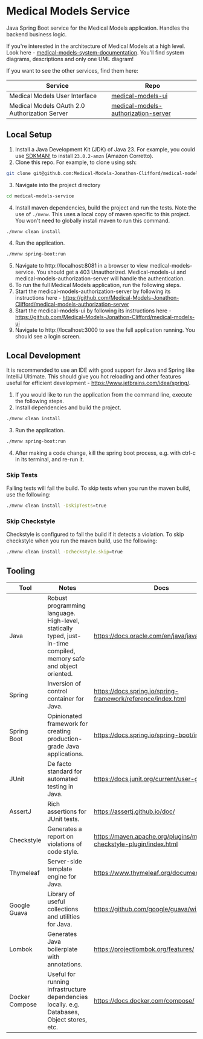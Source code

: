 # Medical Models Service

Java Spring Boot service for the Medical Models application. Handles the backend business logic.

If you're interested in the architecture of Medical Models at a high level. Look
here - [medical-models-system-documentation](https://github.com/Medical-Models-Jonathon-Clifford/medical-models-system-documentation).
You'll find system diagrams, descriptions and only one UML diagram!

If you want to see the other services, find them here:

| Service                                       | Repo                                                                                                                           |
|-----------------------------------------------|--------------------------------------------------------------------------------------------------------------------------------|
| Medical Models User Interface                 | [medical-models-ui](https://github.com/Medical-Models-Jonathon-Clifford/medical-models-ui)                                     |
| Medical Models OAuth 2.0 Authorization Server | [medical-models-authorization-server](https://github.com/Medical-Models-Jonathon-Clifford/medical-models-authorization-server) |

## Local Setup

1. Install a Java Development Kit (JDK) of Java 23. For example, you could use [SDKMAN!](https://sdkman.io/) to install
   `23.0.2-amzn` (Amazon Corretto).
2. Clone this repo. For example, to clone using ssh:

```bash
git clone git@github.com:Medical-Models-Jonathon-Clifford/medical-models-service.git
```

3. Navigate into the project directory

```bash
cd medical-models-service
```

4. Install maven dependencies, build the project and run the tests. Note the use of `./mvnw`. This uses a local copy of
   maven specific to this project. You won't need to globally install maven to run this command.

```bash
./mvnw clean install
```

4. Run the application.

```bash
./mvnw spring-boot:run
```

5. Navigate to http://localhost:8081 in a browser to view medical-models-service. You should get a 403 Unauthorized.
   Medical-models-ui and medical-models-authorization-server will handle the authentication.
6. To run the full Medical Models application, run the following steps.
7. Start the medical-models-authorization-server by following its instructions
   here - https://github.com/Medical-Models-Jonathon-Clifford/medical-models-authorization-server
8. Start the medical-models-ui by following its instructions
   here - https://github.com/Medical-Models-Jonathon-Clifford/medical-models-ui
9. Navigate to http://localhost:3000 to see the full application running. You should see a login screen.

## Local Development

It is recommended to use an IDE with good support for Java and Spring like IntelliJ Ultimate. This should give you hot
reloading and other features useful for efficient development - https://www.jetbrains.com/idea/spring/.

1. If you would like to run the application from the command line, execute the following steps.
2. Install dependencies and build the project.
```bash
./mvnw clean install
```
3. Run the application.
```bash
./mvnw spring-boot:run
```

4. After making a code change, kill the spring boot process, e.g. with ctrl-c in its terminal, and re-run it.

### Skip Tests

Failing tests will fail the build. To skip tests when you run the maven build, use the following:
```bash
./mvnw clean install -DskipTests=true
```

### Skip Checkstyle

Checkstyle is configured to fail the build if it detects a violation. To skip checkstyle when you run the maven build, use the following:
```bash
./mvnw clean install -Dcheckstyle.skip=true
```


## Tooling

| Tool           | Notes                                                                                                              | Docs                                                                |
|----------------|--------------------------------------------------------------------------------------------------------------------|---------------------------------------------------------------------|
| Java           | Robust programming language. High-level, statically typed, just-in-time compiled, memory safe and object oriented. | https://docs.oracle.com/en/java/javase/25/                          |
| Spring         | Inversion of control container for Java.                                                                           | https://docs.spring.io/spring-framework/reference/index.html        |
| Spring Boot    | Opinionated framework for creating production-grade Java applications.                                             | https://docs.spring.io/spring-boot/index.html                       |
| JUnit          | De facto standard for automated testing in Java.                                                                   | https://docs.junit.org/current/user-guide/                          |
| AssertJ        | Rich assertions for JUnit tests.                                                                                   | https://assertj.github.io/doc/                                      |
| Checkstyle     | Generates a report on violations of code style.                                                                    | https://maven.apache.org/plugins/maven-checkstyle-plugin/index.html |
| Thymeleaf      | Server-side template engine for Java.                                                                              | https://www.thymeleaf.org/documentation.html                        |
| Google Guava   | Library of useful collections and utilities for Java.                                                              | https://github.com/google/guava/wiki                                |
| Lombok         | Generates Java boilerplate with annotations.                                                                       | https://projectlombok.org/features/                                 |
| Docker Compose | Useful for running infrastructure dependencies locally. e.g. Databases, Object stores, etc.                        | https://docs.docker.com/compose/                                    |
